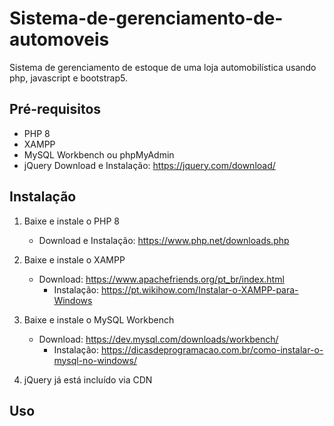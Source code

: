 # Sistema-de-gerenciamento-de-automoveis

Sistema de gerenciamento de estoque de uma loja automobilística usando php, javascript e bootstrap5.

## Pré-requisitos

- PHP 8
- XAMPP
- MySQL Workbench ou phpMyAdmin
- jQuery
Download e Instalação: https://jquery.com/download/

## Instalação

1. Baixe e instale o PHP 8 
   - Download e Instalação: https://www.php.net/downloads.php

2. Baixe e instale o XAMPP
   - Download: https://www.apachefriends.org/pt_br/index.html
     - Instalação: https://pt.wikihow.com/Instalar-o-XAMPP-para-Windows

3. Baixe e instale o MySQL Workbench
   - Download: https://dev.mysql.com/downloads/workbench/
     - Instalação: https://dicasdeprogramacao.com.br/como-instalar-o-mysql-no-windows/

4. jQuery já está incluído via CDN

## Uso

